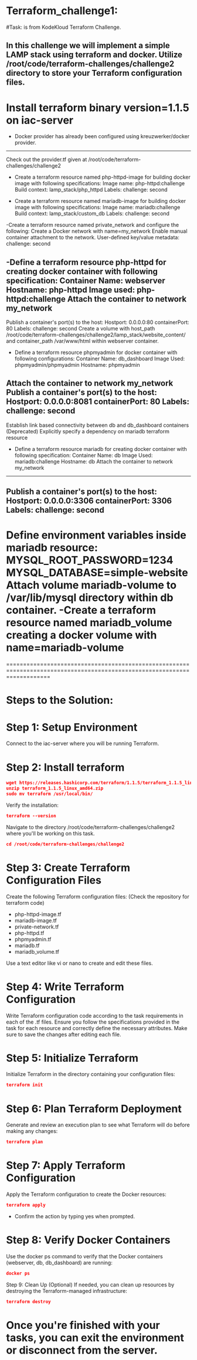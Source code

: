 # Terraform_challenge1:
#Task: is from KodeKloud Terraform Challenge.

In this challenge we will implement a simple LAMP stack using terraform and docker.
Utilize /root/code/terraform-challenges/challenge2 directory to store your Terraform configuration files.
------------------------------------------------------------------------------------------------------------------------
# Install terraform binary version=1.1.5 on iac-server
- Docker provider has already been configured using kreuzwerker/docker provider.
------------------------------------------------------------------------------------------------------------------------
Check out the provider.tf given at /root/code/terraform-challenges/challenge2

- Create a terraform resource named php-httpd-image for building docker image with following specifications:
Image name: php-httpd:challenge
Build context: lamp_stack/php_httpd
Labels: challenge: second

- Create a terraform resource named mariadb-image for building docker image with following specifications:
Image name: mariadb:challenge
Build context: lamp_stack/custom_db
Labels: challenge: second

-Create a terraform resource named private_network and configure the following:
Create a Docker network with name=my_network
Enable manual container attachment to the network.
User-defined key/value metadata: challenge: second

-Define a terraform resource php-httpd for creating docker container with following specification:
Container Name: webserver
Hostname: php-httpd
Image used: php-httpd:challenge
Attach the container to network my_network
------------------------------------------------------------------------------------------------------------------------
Publish a container's port(s) to the host:
Hostport: 0.0.0.0:80
containerPort: 80
Labels: challenge: second
Create a volume with host_path /root/code/terraform-challenges/challenge2/lamp_stack/website_content/ 
and container_path /var/www/html within webserver container.

- Define a terraform resource phpmyadmin for docker container with following configurations:
Container Name: db_dashboard
Image Used: phpmyadmin/phpmyadmin
Hostname: phpmyadmin

Attach the container to network my_network
Publish a container's port(s) to the host:
Hostport: 0.0.0.0:8081
containerPort: 80
Labels: challenge: second
------------------------------------------------------------------------------------------------------------------------
Establish link based connectivity between db and db_dashboard containers (Deprecated)
Explicitly specify a dependency on mariadb terraform resource
- Define a terraform resource mariadb for creating docker container with following specification:
Container Name: db
Image Used: mariadb:challenge
Hostname: db
Attach the container to network my_network
------------------------------------------------------------------------------------------------------------------------
Publish a container's port(s) to the host:
Hostport: 0.0.0.0:3306
containerPort: 3306
Labels: challenge: second
------------------------------------------------------------------------------------------------------------------------
Define environment variables inside mariadb resource:
MYSQL_ROOT_PASSWORD=1234
MYSQL_DATABASE=simple-website
Attach volume mariadb-volume to /var/lib/mysql directory within db container.
-Create a terraform resource named mariadb_volume creating a docker volume with name=mariadb-volume
========================================================================================================================= 
=========================================================================================================================

# Steps to the Solution:
# Step 1: Setup Environment
Connect to the iac-server where you will be running Terraform.

# Step 2: Install terraform
```JSON
wget https://releases.hashicorp.com/terraform/1.1.5/terraform_1.1.5_linux_amd64.zip
unzip terraform_1.1.5_linux_amd64.zip
sudo mv terraform /usr/local/bin/
```
Verify the installation:
```JSON
terraform --version
```
Navigate to the directory /root/code/terraform-challenges/challenge2 where you'll be working on this task.

```JSON
cd /root/code/terraform-challenges/challenge2
```
# Step 3: Create Terraform Configuration Files
Create the following Terraform configuration files: (Check the repository for terraform code)
- php-httpd-image.tf
- mariadb-image.tf
- private-network.tf
- php-httpd.tf
- phpmyadmin.tf
- mariadb.tf
- mariadb_volume.tf

Use a text editor like vi or nano to create and edit these files.

# Step 4: Write Terraform Configuration
Write Terraform configuration code according to the task requirements in each of the .tf files.
Ensure you follow the specifications provided in the task for each resource and correctly define the necessary attributes.
Make sure to save the changes after editing each file.

# Step 5: Initialize Terraform
Initialize Terraform in the directory containing your configuration files:

```JSON
terraform init
```

# Step 6: Plan Terraform Deployment
Generate and review an execution plan to see what Terraform will do before making any changes:

```JSON
terraform plan
```

# Step 7: Apply Terraform Configuration
Apply the Terraform configuration to create the Docker resources:

```JSON
terraform apply
```
- Confirm the action by typing yes when prompted.

# Step 8: Verify Docker Containers
Use the docker ps command to verify that the Docker containers (webserver, db, db_dashboard) are running:
```JSON
docker ps
```

Step 9: Clean Up (Optional)
If needed, you can clean up resources by destroying the Terraform-managed infrastructure:

```JSON
terraform destroy
```

# Once you're finished with your tasks, you can exit the environment or disconnect from the server.
